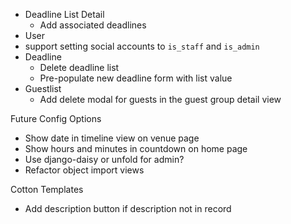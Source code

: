 * Deadline List Detail
  * Add associated deadlines
* User
*   support setting social accounts to `is_staff` and `is_admin`
* Deadline
  * Delete deadline list 
  * Pre-populate new deadline form with list value
* Guestlist
  * Add delete modal for guests in the guest group detail view

Future Config Options
* Show date in timeline view on venue page
* Show hours and minutes in countdown on home page
* Use django-daisy or unfold for admin?
* Refactor object import views

Cotton Templates
* Add description button if description not in record